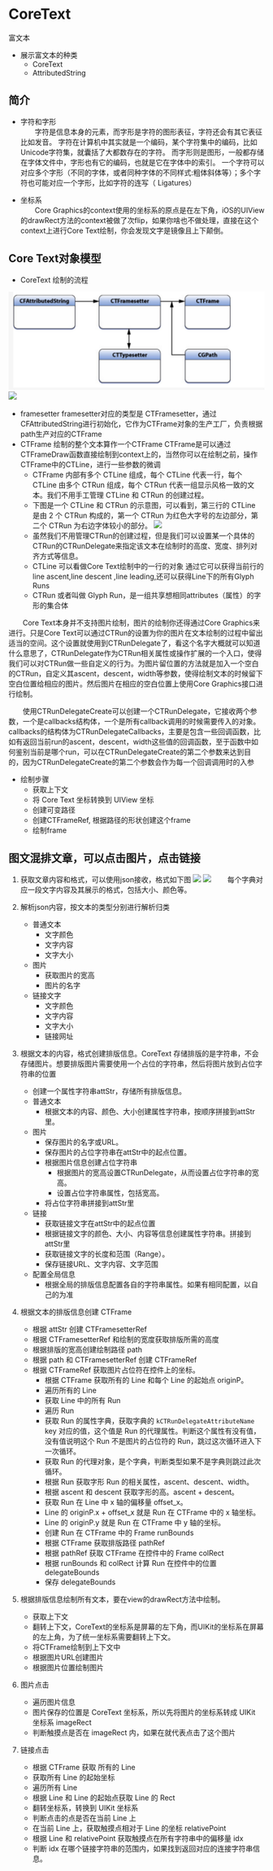 # CoreText

富文本
- 展示富文本的种类
  - CoreText
  - AttributedString

## 简介

- 字符和字形  
　　字符是信息本身的元素，而字形是字符的图形表征，字符还会有其它表征比如发音。 字符在计算机中其实就是一个编码，某个字符集中的编码，比如Unicode字符集，就囊括了大都数存在的字符。 而字形则是图形，一般都存储在字体文件中，字形也有它的编码，也就是它在字体中的索引。 一个字符可以对应多个字形（不同的字体，或者同种字体的不同样式:粗体斜体等）；多个字符也可能对应一个字形，比如字符的连写（ Ligatures）

- 坐标系  
　　Core Graphics的context使用的坐标系的原点是在左下角，iOS的UIView的drawRect方法的context被做了次flip，如果你啥也不做处理，直接在这个context上进行Core Text绘制，你会发现文字是镜像且上下颠倒。 

## Core Text对象模型

- CoreText 绘制的流程

![](images/Snip20170426_1.png)
![](../images/Snip20170426_2.png)
- framesetter framesetter对应的类型是 CTFramesetter，通过CFAttributedString进行初始化，它作为CTFrame对象的生产工厂，负责根据path生产对应的CTFrame 
- CTFrame 绘制的整个文本算作一个CTFrame CTFrame是可以通过CTFrameDraw函数直接绘制到context上的，当然你可以在绘制之前，操作CTFrame中的CTLine，进行一些参数的微调
    - CTFrame 内部有多个 CTLine 组成，每个 CTLine 代表一行，每个 CTLine 由多个 CTRun 组成，每个 CTRun 代表一组显示风格一致的文本。我们不用手工管理 CTLine 和 CTRun 的创建过程。
    - 下图是一个 CTLine 和 CTRun 的示意图，可以看到，第三行的 CTLine 是由 2 个 CTRun 构成的，第一个 CTRun 为红色大字号的左边部分，第二个 CTRun 为右边字体较小的部分。
![](../images/coretext-ctline.jpg)
    - 虽然我们不用管理CTRun的创建过程，但是我们可以设置某一个具体的CTRun的CTRunDelegate来指定该文本在绘制时的高度、宽度、排列对齐方式等信息。
  - CTLine 可以看做Core Text绘制中的一行的对象 通过它可以获得当前行的line ascent,line descent ,line leading,还可以获得Line下的所有Glyph Runs
  - CTRun 或者叫做 Glyph Run，是一组共享想相同attributes（属性）的字形的集合体

　　Core Text本身并不支持图片绘制，图片的绘制你还得通过Core Graphics来进行。只是Core Text可以通过CTRun的设置为你的图片在文本绘制的过程中留出适当的空间。这个设置就使用到CTRunDelegate了，看这个名字大概就可以知道什么意思了，CTRunDelegate作为CTRun相关属性或操作扩展的一个入口，使得我们可以对CTRun做一些自定义的行为。为图片留位置的方法就是加入一个空白的CTRun，自定义其ascent，descent，width等参数，使得绘制文本的时候留下空白位置给相应的图片。然后图片在相应的空白位置上使用Core Graphics接口进行绘制。  

　　使用CTRunDelegateCreate可以创建一个CTRunDelegate，它接收两个参数，一个是callbacks结构体，一个是所有callback调用的时候需要传入的对象。 callbacks的结构体为CTRunDelegateCallbacks，主要是包含一些回调函数，比如有返回当前run的ascent，descent，width这些值的回调函数，至于函数中如何鉴别当前是哪个run，可以在CTRunDelegateCreate的第二个参数来达到目的，因为CTRunDelegateCreate的第二个参数会作为每一个回调调用时的入参  

- 绘制步骤
    - 获取上下文
    - 将 Core Text 坐标转换到 UIView 坐标
    - 创建可变路径
    - 创建CTFrameRef, 根据路径的形状创建这个frame
    - 绘制frame

## 图文混排文章，可以点击图片，点击链接

1. 获取文章内容和格式，可以使用json接收，格式如下图
![](../images/Snip20170511_26.png)
![](../images/Snip20170511_27.png)
　　每个字典对应一段文字内容及其展示的格式，包括大小、颜色等。

2. 解析json内容，按文本的类型分别进行解析归类
    - 普通文本
        - 文字颜色
        - 文字内容
        - 文字大小
    - 图片
        - 获取图片的宽高
        - 图片的名字
    - 链接文字
        - 文字颜色
        - 文字内容
        - 文字大小
        - 链接网址
3. 根据文本的内容，格式创建排版信息。CoreText 存储排版的是字符串，不会存储图片。想要排版图片需要使用一个占位的字符串，然后将图片放到占位字符串的位置
    - 创建一个属性字符串attStr，存储所有排版信息。
    - 普通文本
        - 根据文本的内容、颜色、大小创建属性字符串，按顺序拼接到attStr里。
    - 图片
        - 保存图片的名字或URL。
        - 保存图片的占位字符串在attStr中的起点位置。
        - 根据图片信息创建占位字符串
            - 根据图片的宽高设置CTRunDelegate，从而设置占位字符串的宽高。
            - 设置占位字符串属性，包括宽高。
        - 将占位字符串拼接到attStr里
    - 链接
        - 获取链接文字在attStr中的起点位置
        - 根据链接文字的颜色、大小、内容等信息创建属性字符串。拼接到attStr里
        - 获取链接文字的长度和范围（Range）。
        - 保存链接URL、文字内容、文字范围
    - 配置全局信息
        - 根据全局的排版信息配置各自的字符串属性。如果有相同配置，以自己的为准
4. 根据文本的排版信息创建 CTFrame
    - 根据 attStr 创建 CTFramesetterRef 
    - 根据 CTFramesetterRef 和绘制的宽度获取排版所需的高度
    - 根据排版的宽高创建绘制路径 path
    - 根据 path 和 CTFramesetterRef 创建 CTFrameRef
    - 根据 CTFrameRef 获取图片占位符在控件上的坐标。
        - 根据 CTFrame 获取所有的 Line 和每个 Line 的起始点 originP。
        - 遍历所有的 Line
        - 获取 Line 中的所有 Run
        - 遍历 Run
        - 获取 Run 的属性字典，获取字典的 `kCTRunDelegateAttributeName` key 对应的值，这个值是 Run 的代理属性。判断这个属性有没有值，没有值说明这个 Run 不是图片的占位符的 Run，跳过这次循环进入下一次循环。
        - 获取 Run 的代理对象，是个字典，判断类型如果不是字典则跳过此次循环。
        - 根据 Run 获取字形 Run 的相关属性，ascent、descent、width。
        - 根据 ascent 和 descent 获取字形的高。ascent + descent。
        - 获取 Run 在 Line 中 x 轴的偏移量 offset_x。
        - Line 的 originP.x + offset_x 就是 Run 在 CTFrame 中的 x 轴坐标。
        - Line 的 originP.y 就是 Run 在 CTFrame 中 y 轴的坐标。
        - 创建 Run 在 CTFrame 中的 Frame runBounds
        - 根据 CTFrame 获取排版路径 pathRef
        - 根据 pathRef 获取 CTFrame 在控件中的 Frame colRect
        - 根据 runBounds 和 colRect 计算 Run 在控件中的位置 delegateBounds
        - 保存 delegateBounds
        
5. 根据排版信息绘制所有文本，要在view的drawRect方法中绘制。
    - 获取上下文
    - 翻转上下文，CoreText的坐标系是屏幕的左下角，而UIKit的坐标系在屏幕的左上角，为了统一坐标系需要翻转上下文。
    - 将CTFrame绘制到上下文中
    - 根据图片URL创建图片
    - 根据图片位置绘制图片

6. 图片点击
    - 遍历图片信息
    - 图片保存的位置是 CoreText 坐标系，所以先将图片的坐标系转成 UIKit 坐标系 imageRect
    - 判断触摸点是否在 imageRect 内，如果在就代表点击了这个图片
7. 链接点击
    - 根据 CTFrame 获取 所有的 Line
    - 获取所有 Line 的起始坐标
    - 遍历所有 Line
    - 根据 Line 和 Line 的起始点获取 Line 的 Rect
    - 翻转坐标系，转换到 UIKit 坐标系
    - 判断点击的点是否在当前 Line 上
    - 在当前 Line 上，获取触摸点相对于 Line 的坐标 relativePoint
    - 根据 Line 和 relativePoint 获取触摸点在所有字符串中的偏移量 idx
    - 判断 idx 在哪个链接字符串的范围内，如果找到返回对应的连接字符串信息。



















